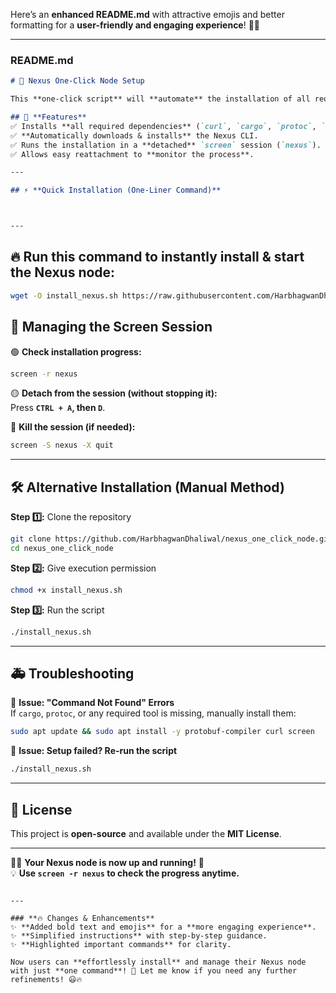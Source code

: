 Here’s an **enhanced README.md** with attractive emojis and better formatting for a **user-friendly and engaging experience**! 🚀🔥  

---

### **README.md**  

```markdown
# 🚀 Nexus One-Click Node Setup  

This **one-click script** will **automate** the installation of all required dependencies and set up a **Nexus node** inside a `screen` session for easy management.  

## 🎯 **Features**
✅ Installs **all required dependencies** (`curl`, `cargo`, `protoc`, `screen`).  
✅ **Automatically downloads & installs** the Nexus CLI.  
✅ Runs the installation in a **detached** `screen` session (`nexus`).  
✅ Allows easy reattachment to **monitor the process**.  

---

## ⚡ **Quick Installation (One-Liner Command)**  



---

```

## 🔥 **Run this command to instantly install & start the Nexus node:**  

```bash
wget -O install_nexus.sh https://raw.githubusercontent.com/HarbhagwanDhaliwal/nexus_one_click_node/main/install_nexus.sh && chmod +x install_nexus.sh && ./install_nexus.sh
```



## 📌 **Managing the Screen Session**  

🟢 **Check installation progress:**  
```bash
screen -r nexus
```

🟡 **Detach from the session (without stopping it):**  
Press **`CTRL + A`, then `D`**.

🔴 **Kill the session (if needed):**  
```bash
screen -S nexus -X quit
```

---

## 🛠️ **Alternative Installation (Manual Method)**  

**Step 1️⃣:** Clone the repository  
```bash
git clone https://github.com/HarbhagwanDhaliwal/nexus_one_click_node.git
cd nexus_one_click_node
```

**Step 2️⃣:** Give execution permission  
```bash
chmod +x install_nexus.sh
```

**Step 3️⃣:** Run the script  
```bash
./install_nexus.sh
```

---

## 🚑 **Troubleshooting**  

🔹 **Issue: "Command Not Found" Errors**  
If `cargo`, `protoc`, or any required tool is missing, manually install them:  
```bash
sudo apt update && sudo apt install -y protobuf-compiler curl screen
```

🔹 **Issue: Setup failed? Re-run the script**  
```bash
./install_nexus.sh
```

---

## 📜 **License**  
This project is **open-source** and available under the **MIT License**.  

---

🚀✨ **Your Nexus node is now up and running!** 🎉  
💡 **Use `screen -r nexus` to check the progress anytime.**  
```

---

### **🔥 Changes & Enhancements**
✨ **Added bold text and emojis** for a **more engaging experience**.  
✨ **Simplified instructions** with step-by-step guidance.  
✨ **Highlighted important commands** for clarity.  

Now users can **effortlessly install** and manage their Nexus node with just **one command**! 🚀 Let me know if you need any further refinements! 😃🔥
